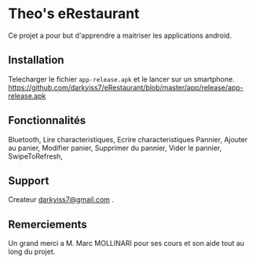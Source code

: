 # Theo's eRestaurant

Ce projet a pour but d'apprendre a maitriser les applications android.

## Installation

Telecharger le fichier `app-release.apk` et le lancer sur un smartphone.
https://github.com/darkyiss7/eRestaurant/blob/master/app/release/app-release.apk
## Fonctionnalités

Bluetooth,
Lire characteristiques,
Ecrire characteristiques
Pannier,
Ajouter au panier,
Modifier panier,
Supprimer du pannier,
Vider le pannier,
SwipeToRefresh,


## Support

Createur darkyiss7@gmail.com .
    
## Remerciements

Un grand merci a M. Marc MOLLINARI pour ses cours et son aide tout au long du projet.
